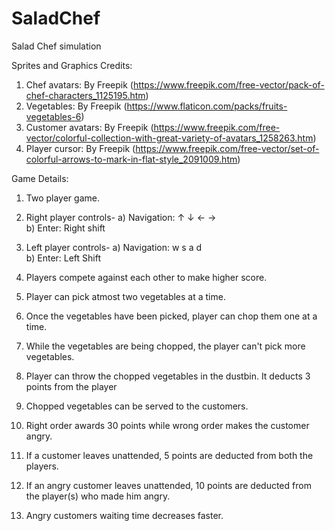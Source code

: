 # SaladChef
Salad Chef simulation

Sprites and Graphics Credits:
1) Chef avatars: By Freepik (https://www.freepik.com/free-vector/pack-of-chef-characters_1125195.htm)
2) Vegetables: By Freepik (https://www.flaticon.com/packs/fruits-vegetables-6)
2) Customer avatars: By Freepik (https://www.freepik.com/free-vector/colorful-collection-with-great-variety-of-avatars_1258263.htm)
3) Player cursor: By Freepik (https://www.freepik.com/free-vector/set-of-colorful-arrows-to-mark-in-flat-style_2091009.htm)


Game Details:
1) Two player game.
2) Right player controls-
a) Navigation: ↑ ↓ ← →    
b) Enter: Right shift
  
3) Left player controls-
a) Navigation: w s a d    
b) Enter: Left Shift
  
4) Players compete against each other to make higher score.
5) Player can pick atmost two vegetables at a time.
6) Once the vegetables have been picked, player can chop them one at a time.
7) While the vegetables are being chopped, the player can't pick more vegetables.
8) Player can throw the chopped vegetables in the dustbin. It deducts 3 points from the player
9) Chopped vegetables can be served to the customers.
10) Right order awards 30 points while wrong order makes the customer angry.
11) If a customer leaves unattended, 5 points are deducted from both the players.
12) If an angry customer leaves unattended, 10 points are deducted from the player(s) who made him angry.
13) Angry customers waiting time decreases faster.
